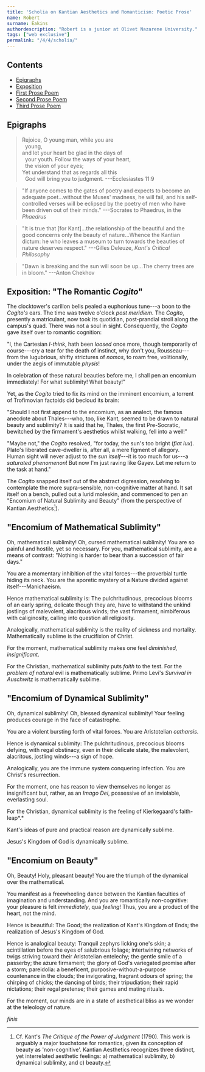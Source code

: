 ```yaml
---
title: 'Scholia on Kantian Aesthetics and Romanticism: Poetic Prose'
name: Robert
surname: Eakins
authordescription: "Robert is a junior at Olivet Nazarene University."
tags: ["web exclusive"]
permalink: "/4/4/scholia/"
---
```

## Contents
- [Epigraphs](#epigraphs)
- [Exposition](#exposition-the-romantic-cogito)
- [First Prose Poem](#encomium-of-mathematical-sublimity)
- [Second Prose Poem](#encomium-of-dynamical-sublimity)
- [Third Prose Poem](#encomium-on-beauty)

## Epigraphs

> Rejoice, O young man, while you are\
> &nbsp;&nbsp;young,\
> and let your heart be glad in the days of\
> &nbsp;&nbsp;your youth.
> Follow the ways of your heart,\
> &nbsp;&nbsp;the vision of your eyes;\
> Yet understand that as regards all this\
> &nbsp;&nbsp;God will bring you to judgment.
>  ---Ecclesiastes 11:9

> "If anyone comes to the gates of poetry and expects to become an
> adequate poet...without the Muses' madness, he will fail, and his
> self-controlled verses will be eclipsed by the poetry of men who have
> been driven out of their minds."
> ---Socrates to Phaedrus, in the *Phaedrus*

> "It is true that \[for Kant\]...the relationship of the beautiful and
> the good concerns only the beauty of nature...Whence the Kantian dictum:
> he who leaves a museum to turn towards the beauties of nature deserves
> respect."
> ---Gilles Deleuze, *Kant's Critical Philosophy*

> "Dawn is breaking and the sun will soon be up...The cherry trees are in
> bloom."
> ---Anton Chekhov

## Exposition: "The Romantic *Cogito*"

The clocktower's carillon bells pealed a euphonious tune---a boon to the
*Cogito's* ears. The time was twelve o'clock *post meridiem*. The
*Cogito*, presently a matriculant, now took its quotidian, post-prandial
stroll along the campus's quad. There was not a soul in sight.
Consequently, the *Cogito* gave itself over to romantic cognition:

"I, the Cartesian *I-think*, hath been *loosed* once more, though
temporarily of course---cry a tear for the death of instinct, why don't
you, Rousseau---from the lugubrious, shifty strictures of *nomos*, to
roam free, volitionally, under the aegis of immutable *physis*!

In celebration of these natural beauties before me, I shall pen an
encomium immediately! For what sublimity! What beauty!"

Yet, as the *Cogito* tried to fix its mind on the imminent encomium, a
torrent of Trofimovian factoids did becloud its brain:

"Should I not first append to the encomium, as an analect, the famous
anecdote about Thales---who, too, like Kant, seemed to be drawn to
natural beauty and sublimity? It is said that he, Thales, the first
Pre-Socratic, bewitched by the firmament's aesthetics whilst walking,
fell into a well!"

"Maybe not," the *Cogito* resolved, "for today, the sun's too bright
(*fiat lux*). Plato's liberated cave-dweller is, after all, a mere
figment of allegory. Human sight will never adjust to the *sun
itself*---it is too much for us---a *saturated phenomenon*! But now I'm
just raving like Gayev. Let me return to the task at hand."

The *Cogito* snapped itself out of the abstract digression, resolving to
contemplate the more supra-sensible, non-cognitive matter at hand. It
sat itself on a bench, pulled out a lurid moleskin, and commenced to pen
an "Encomium of Natural Sublimity and Beauty" (from the perspective of
Kantian Aesthetics[^1]).

## "Encomium of Mathematical Sublimity"

Oh, mathematical sublimity! Oh, cursed mathematical sublimity! You are
so painful and hostile, yet so necessary. For you, mathematical
sublimity, are a means of contrast: "Nothing is harder to bear than a
succession of fair days."

You are a momentary inhibition of the vital forces---the proverbial
turtle hiding its neck. You are the aporetic mystery of a Nature divided
against itself---Manichaeism.

Hence mathematical sublimity is: The pulchritudinous, precocious blooms
of an early spring, delicate though they are, have to withstand the
unkind jostlings of malevolent, alacritous winds; the vast firmament,
nimbiferous with caliginosity, calling into question all religiosity.

Analogically, mathematical sublimity is the reality of sickness and
mortality. Mathematically sublime is the crucifixion of Christ.

For the moment, mathematical sublimity makes one feel *diminished,
insignificant*.

For the Christian, mathematical sublimity puts *faith* to the test. For
the *problem of natural* evil is mathematically sublime. Primo Levi's
*Survival in Auschwitz* is mathematically sublime.

## "Encomium of Dynamical Sublimity"

Oh, dynamical sublimity! Oh, blessed dynamical sublimity! Your feeling
produces courage in the face of catastrophe.

You are a violent bursting forth of vital forces. You are Aristotelian
*catharsis*.

Hence is dynamical sublimity: The pulchritudinous, precocious blooms
defying, with regal obstinacy, even in their delicate state, the
malevolent, alacritous, jostling winds---a sign of hope.

Analogically, you are the immune system conquering infection. You are
Christ's resurrection.

For the moment, one has reason to view themselves no longer as
insignificant but, rather, as an *Imago Dei*, possessive of an
inviolable, everlasting soul.

For the Christian, dynamical sublimity is the feeling of Kierkegaard's
faith-leap*.*

Kant's ideas of pure and practical reason are dynamically sublime.

Jesus's Kingdom of God is dynamically sublime.

## "Encomium on Beauty"

Oh, Beauty! Holy, pleasant beauty! You are the triumph of the dynamical
over the mathematical.

You manifest as a freewheeling dance between the Kantian faculties of
imagination and understanding. And you are romantically non-cognitive:
your pleasure is felt *immediately*, qua *feeling*! Thus, you are a
product of the heart, not the mind.

Hence is beautiful: The Good; the realization of Kant's Kingdom of Ends;
the realization of Jesus's Kingdom of God.

Hence is analogical beauty: Tranquil zephyrs licking one's skin; a
scintillation before the eyes of salubrious foliage; intertwining
networks of twigs striving toward their Aristotelian entelechy; the
gentle smile of a passerby; the azure firmament; the glory of God's
variegated promise after a storm; pareidolia: a beneficent,
purposive-without-a-purpose countenance in the clouds; the invigorating,
fragrant odours of spring; the chirping of chicks; the dancing of birds;
their tripudiation; their rapid nictations; their regal pretense; their
games and mating rituals.

For the moment, our minds are in a state of aesthetical bliss as we
wonder at the teleology of nature.

*finis*

[^1]: Cf. Kant's *The Critique of the Power of Judgment* (1790). This
    work is arguably a major touchstone for romantics, given its
    conception of beauty as 'non-cognitive'. Kantian Aesthetics
    recognizes three distinct, yet interrelated aesthetic feelings: a)
    mathematical sublimity, b) dynamical sublimity, and c) beauty.
